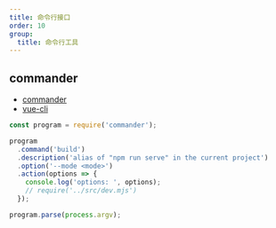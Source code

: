 ```yaml
---
title: 命令行接口
order: 10
group:
  title: 命令行工具
---
```


## commander

- [commander](https://github.com/tj/commander.js)
- [vue-cli](https://github.com/vuejs/vue-cli/blob/dev/packages/%40vue/cli/bin/vue.js)

```js
const program = require('commander');

program
  .command('build')
  .description('alias of "npm run serve" in the current project')
  .option('--mode <mode>')
  .action(options => {
    console.log('options: ', options);
    // require('../src/dev.mjs')
  });

program.parse(process.argv);
```
